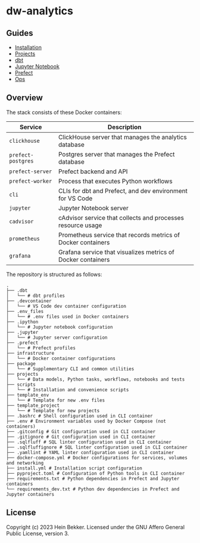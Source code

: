 # dw-analytics

## Guides

- [Installation](docs/01-install.md)
- [Projects](docs/02-projects.md)
- [dbt](docs/03-dbt.md)
- [Jupyter Notebook](docs/04-jupyter.md)
- [Prefect](docs/05-prefect.md)
- [Ops](docs/06-ops.md)

## Overview

The stack consists of these Docker containers:

| Service           | Description                                                    |
| ----------------- | -------------------------------------------------------------- |
| `clickhouse`      | ClickHouse server that manages the analytics database          |
| `prefect-postgres`| Postgres server that manages the Prefect database              |
| `prefect-server`  | Prefect backend and API                                        |
| `prefect-worker`  | Process that executes Python workflows                         |
| `cli`             | CLIs for dbt and Prefect, and dev environment for VS Code      |
| `jupyter`         | Jupyter Notebook server                                        |
| `cadvisor`        | cAdvisor service that collects and processes resource usage    |
| `prometheus`      | Prometheus service that records metrics of Docker containers   |
| `grafana`         | Grafana service that visualizes metrics of Docker containers   |

The repository is structured as follows:

```shell
.
├── .dbt
│   └── # dbt profiles
├── .devcontainer
│   └── # VS Code dev container configuration
├── .env_files
│   └── # .env files used in Docker containers
├── .ipython
│   └── # Jupyter notebook configuration
├── .jupyter
│   └── # Jupyter server configuration
├── .prefect
│   └── # Prefect profiles
├── infrastructure
│   └── # Docker container configurations
├── package
│   └── # Supplementary CLI and common utilities
├── projects
│   └── # Data models, Python tasks, workflows, notebooks and tests
├── scripts
│   └── # Installation and convenience scripts
├── template_env
│   └── # Template for new .env files
├── template_project
│   └── # Template for new projects
├── .bashrc # Shell configuration used in CLI container
├── .env # Environment variables used by Docker Compose (not containers)
├── .gitconfig # Git configuration used in CLI container
├── .gitignore # Git configuration used in CLI container
├── .sqlfluff # SQL linter configuration used in CLI container
├── .sqlfluffignore # SQL linter configuration used in CLI container
├── .yamllint # YAML linter configuration used in CLI container
├── docker-compose.yml # Docker configurations for services, volumes and networking
├── install.yml # Installation script configuration
├── pyproject.toml # Configuration of Python tools in CLI container
├── requirements.txt # Python dependencies in Prefect and Jupyter containers
└── requirements_dev.txt # Python dev dependencies in Prefect and Jupyter containers
```

## License

Copyright (c) 2023 Hein Bekker. Licensed under the GNU Affero General Public License, version 3.
